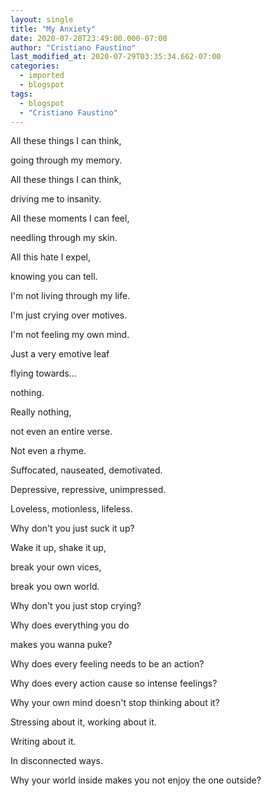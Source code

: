 ```yaml
---
layout: single
title: "My Anxiety"
date: 2020-07-28T23:49:00.000-07:00
author: "Cristiano Faustino"
last_modified_at: 2020-07-29T03:35:34.662-07:00
categories:
  - imported
  - blogspot
tags:
  - blogspot
  - "Cristiano Faustino"
---
```


All these things I can think,

going through my memory.

All these things I can think,

driving me to insanity.



All these moments I can feel,

needling through my skin.

All this hate I expel,

knowing you can tell.



I'm not living through my life.

I'm just crying over motives.

I'm not feeling my own mind.

Just a very emotive leaf

flying towards...

nothing.



Really nothing,

not even an entire verse.

Not even a rhyme.



Suffocated, nauseated, demotivated.

Depressive, repressive, unimpressed.

Loveless, motionless, lifeless.



Why don't you just suck it up?

Wake it up, shake it up,

break your own vices,

break you own world.

Why don't you just stop crying?

Why does everything you do

makes you wanna puke?



Why does every feeling needs to be an action?

Why does every action cause so intense feelings?

Why your own mind doesn't stop thinking about it?

Stressing about it, working about it.

Writing about it.

In disconnected ways.



Why your world inside makes you not enjoy the one outside?